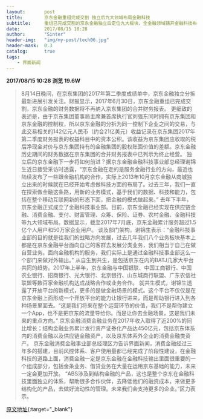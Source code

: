 ```yaml
---
layout:       post
title:        京东金融重组完成交割 独立后九大领域布局金融科技
subtitle:     重组已完成交割的京东金融独立后定位九大板块，全金融领域铺开金融科技布局。
date:         2017/08/15 10:28
author:       "Sinter"
header-img:   "img/my-post/tech06.jpg"
header-mask:  0.3
catalog:      true
tags:
    - 界面新闻
---
```


**2017/08/15 10:28**  **浏览 19.6W**

> 8月14日晚间，在京东集团的2017年第二季度成绩单中，京东金融独立分拆最新进展引发关注。财报显示，2017年6月30日，京东金融重组已完成交割，京东金融的财务数据将不再纳入京东集团的合并财务报表。
更细致的表述是，由于京东集团董事局主席兼首席执行官刘强东同时拥有京东集团和京东金融的控制权，所以京东金融的分拆为同一控制下企业之间的交易，与此交易相关的142亿元人民币（约合21亿美元）收益记录在京东集团2017年第二季度财务报表的权益科目中的资本公积。该收益为京东集团应收取的税后净现金对价与京东集团持有的金融集团的股权账面价值的差额。京东金融历史期间的财务数据在京东集团的合并财务报表中已列示为终止经营。
独立后的京东金融下一步将如何前进？据京东金融金融科技事业部总经理谢锦生近日接受采访时透露，“京东金融在走的是服务金融行业的方向，最近也陆续发布了一些跟金融机构的合作，实际上2013年10月京东金融从商城独立出来的时候就在已经开始考虑做科技方面的布局了。过去三年，我们一直在探索做金融这条路，用新的业务模式，基于我们的数据、科技和能力，包括在整个移动互联网新的形态下面，把金融的模式做起来。”
去年下半年，京东金融正式成立了金融科技事业部。目前，京东金融已经实现在供应链金融、消费金融、支付、财富管理、众筹、保险、证券、农村金融、金融科技等九大领域布局。数据显示，截至2017年7月底，京东金融累计服务超过1.5亿个人用户和50万家企业用户。
谈及部门架构，谢锦生表示：“金融科技事业部的目的就是往我们的战略方向发展，过去几年我们八个业务板块基本上都是在京东金融平台面向自己的客群去发展分类业务，我们相当于自己在做自营业务。面向金融机构的服务，我们实际上是通过金融科技事业部这么一个部门来做对外输出。”
从自生到共生，是包括京东在内的BATJ几家大平台共同的趋势。2017年上半年，京东金融与中国银联、中国工商银行、中国农业银行、招商银行、光大银行、北京银行、山东城商行联盟、广东农信社联盟等数百家金融机构达成战略合作或业务合作。
就共生模式，谢锦生透露了开放平台的新模式，更多的是做金融场景的模式。这个平台不仅仅是在京东金融上面形成一个开放平台的能力让银行进来，而是帮助银行进入到各种场景里面去。“这是我们将来在整个运营环节的价值，我们不是帮你建立一个App，也不是把京东的流量导给你。而是让你去金融场景，这是我们未来的重点方向。”
京东金融消费金融业务在2017年收入取得了近200%的同比增长；结构金融业务累计发行资产证券化产品达450亿元，包括京东体系内的消费金融以及供应链金融资产，以及京东体系外企业的消费金融类资产。
京东金融消费金融事业部总经理区力告诉界面新闻，消费金融经过三年多的搭建，目前风控体系、客户使用量都已经完成了阶段性建设，在金融科技的道路上面，消费金融一定是京东金融在金融科技输出里面很重要的一个组成部分，包括金条业务、借贷业务在大量在运用京东基础的能力，未来一定会更加开放。
“ABS涉及到结构金融的产品，这也是整个京东在金融科技里面独立的体系，帮助很多合作伙伴，去降低他们的融资成本，来做更多结构化的产品，去做好流动性的管理。未来我们会支持更多的企业。”区力表示。


[原文地址](http://www.jiemian.com/article/1549777.html){:target="_blank"}


